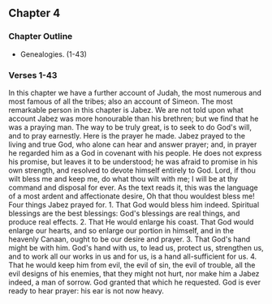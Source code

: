 ## Chapter 4

### Chapter Outline

- Genealogies. (1-43)

### Verses 1-43

In this chapter we have a further account of Judah, the most numerous and most famous of all the tribes; also an account of Simeon. The most remarkable person in this chapter is Jabez. We are not told upon what account Jabez was more honourable than his brethren; but we find that he was a praying man. The way to be truly great, is to seek to do God's will, and to pray earnestly. Here is the prayer he made. Jabez prayed to the living and true God, who alone can hear and answer prayer; and, in prayer he regarded him as a God in covenant with his people. He does not express his promise, but leaves it to be understood; he was afraid to promise in his own strength, and resolved to devote himself entirely to God. Lord, if thou wilt bless me and keep me, do what thou wilt with me; I will be at thy command and disposal for ever. As the text reads it, this was the language of a most ardent and affectionate desire, Oh that thou wouldest bless me! Four things Jabez prayed for. 1. That God would bless him indeed. Spiritual blessings are the best blessings: God's blessings are real things, and produce real effects. 2. That He would enlarge his coast. That God would enlarge our hearts, and so enlarge our portion in himself, and in the heavenly Canaan, ought to be our desire and prayer. 3. That God's hand might be with him. God's hand with us, to lead us, protect us, strengthen us, and to work all our works in us and for us, is a hand all-sufficient for us. 4. That he would keep him from evil, the evil of sin, the evil of trouble, all the evil designs of his enemies, that they might not hurt, nor make him a Jabez indeed, a man of sorrow. God granted that which he requested. God is ever ready to hear prayer: his ear is not now heavy.


